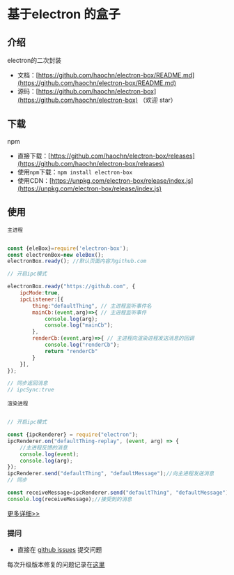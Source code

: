 # 基于electron 的盒子

## 介绍

electron的二次封装

- 文档：[https://github.com/haochn/electron-box/README.md](https://github.com/haochn/electron-box/README.md)
- 源码：[https://github.com/haochn/electron-box](https://github.com/haochn/electron-box) （欢迎 star）

## 下载
npm
- 直接下载：[https://github.com/haochn/electron-box/releases](https://github.com/haochn/electron-box/releases)
- 使用`npm`下载：`npm install electron-box`
- 使用CDN：[https://unpkg.com/electron-box/release/index.js](https://unpkg.com/electron-box/release/index.js)

## 使用
`主进程`
``` javascript

const {eleBox}=require('electron-box');
const electronBox=new eleBox();
electronBox.ready(); //默认页面内容为github.com

// 开启ipc模式

electronBox.ready("https://github.com", {
    ipcMode:true,
    ipcListener:[{
        thing:"defaultThing", // 主进程监听事件名
        mainCb:(event,arg)=>{ // 主进程监听事件
            console.log(arg);
            console.log("mainCb");
        },
        renderCb:(event,arg)=>{ // 主进程向渲染进程发送消息的回调
            console.log("renderCb");
            return "renderCb"
        }
    }],
});

// 同步返回消息
// ipcSync:true
```
`渲染进程`
```javascript

// 开启ipc模式

const {ipcRenderer} = require("electron");
ipcRenderer.on("defaultThing-replay", (event, arg) => {
    //主进程反馈的消息
    console.log(event);
    console.log(arg);
});
ipcRenderer.send("defaultThing", "defaultMessage");//向主进程发送消息
// 同步

const receiveMessage=ipcRenderer.send("defaultThing", "defaultMessage");//向主进程发送消息
console.log(receiveMessage);//接受到的消息
```
[更多详细>>](https://github.com/haochn/electron-box/wiki)
### 提问

- 直接在 [github issues](https://github.com/haochn/electron-box/issues) 提交问题

每次升级版本修复的问题记录在[这里](./ISSUE.md)

